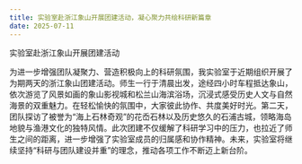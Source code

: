 ```yaml
---
title: 实验室赴浙江象山开展团建活动，凝心聚力共绘科研新篇章
date: 2025-07-11
---
```


实验室赴浙江象山开展团建活动

<!--more-->

为进一步增强团队凝聚力、营造积极向上的科研氛围，我实验室于近期组织开展了为期两天的浙江象山团建活动。师生一行于清晨出发，途经四小时车程抵达象山，依次游览了风景如画的象山影视城和松兰山海滨浴场，沉浸式感受历史人文与自然海景的双重魅力。在轻松愉快的氛围中，大家彼此协作、共度美好时光。第二天，团队探访了被誉为“海上石林奇观”的花岙石林以及历史悠久的石浦古城，领略海岛地貌与渔港文化的独特风情。此次团建不仅缓解了科研学习中的压力，也拉近了师生之间的距离，进一步增强了实验室成员的归属感和协作精神。未来，实验室将继续坚持“科研与团队建设并重”的理念，推动各项工作不断迈上新台阶。


